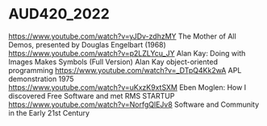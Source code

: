 # AUD420_2022
https://www.youtube.com/watch?v=yJDv-zdhzMY      The Mother of All Demos, presented by Douglas Engelbart (1968)
https://www.youtube.com/watch?v=p2LZLYcu_JY      Alan Kay: Doing with Images Makes Symbols (Full Version)
Alan Kay object-oriented programming
https://www.youtube.com/watch?v=_DTpQ4Kk2wA      APL demonstration 1975   
https://www.youtube.com/watch?v=uKxzK9xtSXM      Eben Moglen: How I discovered Free Software and met RMS
STARTUP
https://www.youtube.com/watch?v=NorfgQlEJv8      Software and Community in the Early 21st Century
